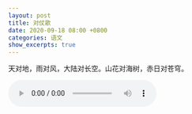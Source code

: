 ```yaml
---
layout: post
title: 对仗歌
date: 2020-09-18 08:00 +0800
categories: 语文
show_excerpts: true
---
```


天对地，雨对风，大陆对长空。山花对海树，赤日对苍穹。

<audio controls="controls" autoplay="autoplay">
  <source src="/assets/dui_zhang_ge.mp3" type="audio/mp3" />
Your browser does not support this audio format.
</audio>

